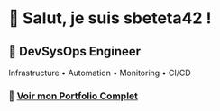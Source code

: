 # 👋 Salut, je suis sbeteta42 !

## 🚀 DevSysOps Engineer

Infrastructure • Automation • Monitoring • CI/CD

### 🔗 [Voir mon Portfolio Complet](https://sbeteta42.github.io/sbeteta42/)

